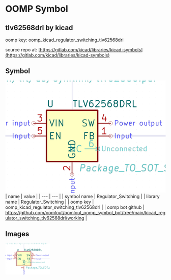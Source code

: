 # OOMP Symbol  
## tlv62568drl  by kicad  
  
oomp key: oomp_kicad_regulator_switching_tlv62568drl  
  
source repo at: [https://gitlab.com/kicad/libraries/kicad-symbols](https://gitlab.com/kicad/libraries/kicad-symbols)  
## Symbol  
  
[![working.png](working_600.png)](working.png)  
| name | value | 
| --- | --- | 
| symbol name | Regulator_Switching | 
| library name | Regulator_Switching | 
| oomp key | oomp_kicad_regulator_switching_tlv62568drl | 
| oomp bot github | https://github.com/oomlout/oomlout_oomp_symbol_bot/tree/main/kicad_regulator_switching_tlv62568drl/working | 
## Images  
  
[![working.png](working_140.png)](working.png)  
